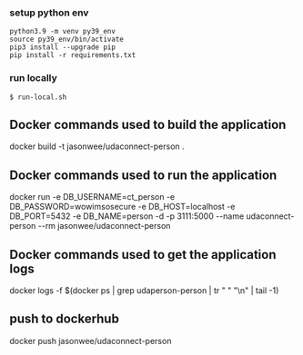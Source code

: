 
### setup python env
```
python3.9 -m venv py39_env
source py39_env/bin/activate
pip3 install --upgrade pip
pip install -r requirements.txt

```

### run locally
```
$ run-local.sh
```


## Docker commands used to build the application 
docker build -t jasonwee/udaconnect-person .


## Docker commands used to run the application
docker run -e DB_USERNAME=ct_person -e DB_PASSWORD=wowimsosecure -e DB_HOST=localhost -e DB_PORT=5432 -e DB_NAME=person -d -p 3111:5000 --name udaconnect-person --rm jasonwee/udaconnect-person


## Docker commands used to get the application logs
docker logs -f $(docker ps | grep udaperson-person | tr " " "\\n" | tail -1)


## push to dockerhub
docker push jasonwee/udaconnect-person
